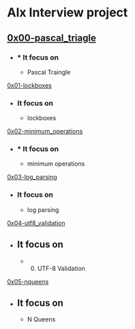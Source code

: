 # Alx Interview project

## [0x00-pascal_triagle](https://github.com/jabez-abija2399/alx-interview/tree/main/0x00-pascal_triangle)
* ### * It focus on 
	* Pascal Traingle

[0x01-lockboxes](https://github.com/jabez-abija2399/alx-interview/tree/main/0x01-lockboxes)
* ### It focus on 
	* lockboxes

[0x02-minimum_operations](https://github.com/jabez-abija2399/alx-interview/tree/main/0x02-minimum_operations)
* ### * It focus on 
	* minimum operations

[0x03-log_parsing](https://github.com/jabez-abija2399/alx-interview/tree/main/0x03-log_parsing)
* ### It focus on 
	* log parsing

[0x04-utf8_validation](https://github.com/jabez-abija2399/alx-interview/tree/main/0x04-utf8_validation)
* ## It focus on 
	* 0. UTF-8 Validation 

[0x05-nqueens](./0x05-nqueens)	
* ## It focus on
	* N Queens